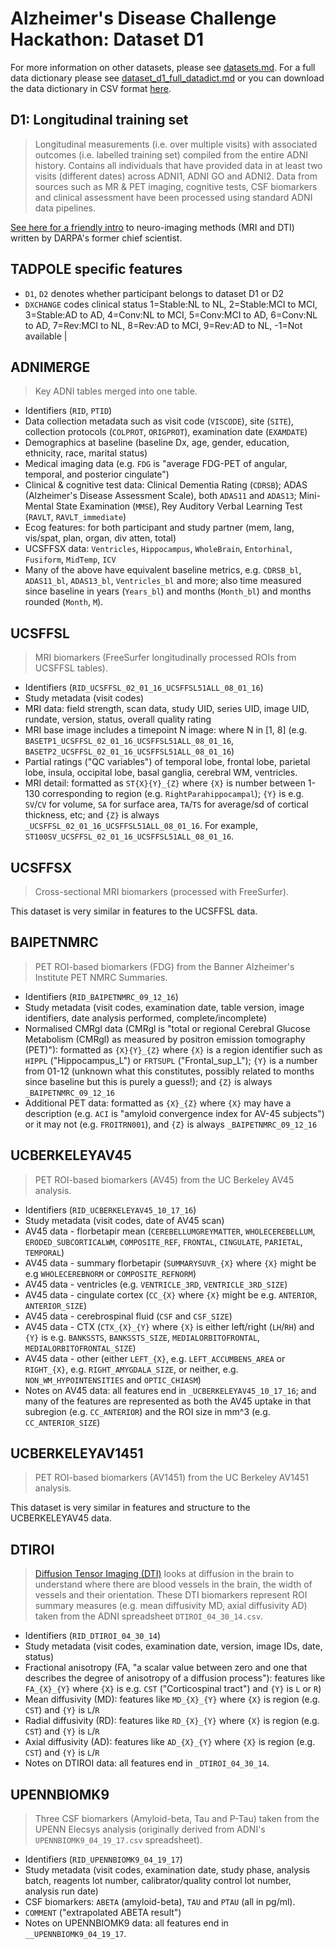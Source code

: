# Alzheimer's Disease Challenge Hackathon: Dataset D1

For more information on other datasets, please see [datasets.md](datasets.md). For a full data dictionary please see [dataset_d1_full_datadict.md](dataset_d1_full_datadict.md) or you can download the data dictionary in CSV format [here](tadpole_d1_dictionary.csv).

## D1: Longitudinal training set
> Longitudinal measurements (i.e. over multiple visits) with associated outcomes (i.e. labelled training set) compiled from the entire ADNI history. Contains all individuals that have provided data in at least two visits (different dates) across ADNI1, ADNI GO and ADNI2. Data from sources such as MR & PET imaging, cognitive tests, CSF biomarkers and clinical assessment have been processed using standard ADNI data pipelines.

[See here for a friendly intro](https://www.quora.com/How-does-Diffusion-Tensor-Imaging-DTI-work-and-how-is-it-used-in-neuroscience) to neuro-imaging methods (MRI and DTI) written by DARPA's former chief scientist.


## TADPOLE specific features
- `D1`, `D2` denotes whether participant belongs to dataset D1 or D2
- `DXCHANGE` codes clinical status 1=Stable:NL to NL, 2=Stable:MCI to MCI, 3=Stable:AD to AD, 4=Conv:NL to MCI, 5=Conv:MCI to AD, 6=Conv:NL to AD, 7=Rev:MCI to NL, 8=Rev:AD to MCI, 9=Rev:AD to NL, -1=Not available |


## ADNIMERGE
> Key ADNI tables merged into one table.

- Identifiers (`RID`, `PTID`)
- Data collection metadata such as visit code (`VISCODE`), site (`SITE`), collection protocols (`COLPROT`, `ORIGPROT`), examination date (`EXAMDATE`)
- Demographics at baseline (baseline Dx, age, gender, education, ethnicity, race, marital status)
- Medical imaging data (e.g. `FDG` is "average FDG-PET of angular, temporal, and posterior cingulate")
- Clinical & cognitive test data: Clinical Dementia Rating (`CDRSB`); ADAS (Alzheimer's Disease Assessment Scale), both `ADAS11` and `ADAS13`; Mini-Mental State Examination (`MMSE`), Rey Auditory Verbal Learning Test (`RAVLT`, `RAVLT_immediate`)
- Ecog features: for both participant and study partner (mem, lang, vis/spat, plan, organ, div atten, total)
- UCSFFSX data: `Ventricles`, `Hippocampus`, `WholeBrain`, `Entorhinal`, `Fusiform`, `MidTemp`, `ICV`
- Many of the above have equivalent baseline metrics, e.g. `CDRSB_bl`, `ADAS11_bl`, `ADAS13_bl`, `Ventricles_bl` and more; also time measured since baseline in years (`Years_bl`) and months (`Month_bl`) and months rounded (`Month`, `M`).


## UCSFFSL
> MRI biomarkers (FreeSurfer longitudinally processed ROIs from UCSFFSL tables).

- Identifiers (`RID_UCSFFSL_02_01_16_UCSFFSL51ALL_08_01_16`)
- Study metadata (visit codes)
- MRI data: field strength, scan data, study UID, series UID, image UID, rundate, version, status, overall quality rating
- MRI base image includes a timepoint N image: where N in [1, 8] (e.g. `BASETP1_UCSFFSL_02_01_16_UCSFFSL51ALL_08_01_16`, `BASETP2_UCSFFSL_02_01_16_UCSFFSL51ALL_08_01_16`)
- Partial ratings ("QC variables") of temporal lobe, frontal lobe, parietal lobe, insula, occipital lobe, basal ganglia, cerebral WM, ventricles.
- MRI detail: formatted as `ST{X}{Y}_{Z}` where `{X}` is number between 1-130 corresponding to region (e.g. `RightParahippocampal`); `{Y}` is e.g. `SV`/`CV` for volume, `SA` for surface area, `TA`/`TS` for average/sd of cortical thickness, etc; and `{Z}` is always `_UCSFFSL_02_01_16_UCSFFSL51ALL_08_01_16`. For example, `ST100SV_UCSFFSL_02_01_16_UCSFFSL51ALL_08_01_16`.


## UCSFFSX
> Cross-sectional MRI biomarkers (processed with FreeSurfer).

This dataset is very similar in features to the UCSFFSL data.


## BAIPETNMRC
> PET ROI-based biomarkers (FDG) from the Banner Alzheimer's Institute PET NMRC Summaries.

- Identifiers (`RID_BAIPETNMRC_09_12_16`)
- Study metadata (visit codes, examination date, table version, image identifiers, date analysis performed, complete/incomplete)
- Normalised CMRgl data (CMRgl is "total or regional Cerebral Glucose Metabolism (CMRgl) as measured by positron emission tomography (PET)"): formatted as `{X}{Y}_{Z}` where `{X}` is a region identifier such as `HIPPL` ("Hippocampus_L") or `FRTSUPL` ("Frontal_sup_L"); `{Y}` is a number from 01-12 (unknown what this constitutes, possibly related to months since baseline but this is purely a guess!); and `{Z}` is always `_BAIPETNMRC_09_12_16`
- Additional PET data: formatted as `{X}_{Z}` where `{X}` may have a description (e.g. `ACI` is "amyloid convergence index for AV-45 subjects") or it may not (e.g. `FROITRN001`), and `{Z}` is always `_BAIPETNMRC_09_12_16`


## UCBERKELEYAV45
> PET ROI-based biomarkers (AV45) from the UC Berkeley AV45 analysis.

- Identifiers (`RID_UCBERKELEYAV45_10_17_16`)
- Study metadata (visit codes, date of AV45 scan)
- AV45 data - florbetapir mean (`CEREBELLUMGREYMATTER`, `WHOLECEREBELLUM`, `ERODED_SUBCORTICALWM`, `COMPOSITE_REF`, `FRONTAL`, `CINGULATE`, `PARIETAL`, `TEMPORAL`)
- AV45 data - summary florbetapir (`SUMMARYSUVR_{X}` where `{X}` might be e.g `WHOLECEREBNORM` or `COMPOSITE_REFNORM`)
- AV45 data - ventricles (e.g. `VENTRICLE_3RD`, `VENTRICLE_3RD_SIZE`)
- AV45 data - cingulate cortex (`CC_{X}` where `{X}` might be e.g. `ANTERIOR`, `ANTERIOR_SIZE`)
- AV45 data - cerebrospinal fluid (`CSF` and `CSF_SIZE`)
- AV45 data - CTX (`CTX_{X}_{Y}` where `{X}` is either left/right (`LH`/`RH`) and `{Y}` is e.g. `BANKSSTS`, `BANKSSTS_SIZE`, `MEDIALORBITOFRONTAL`, `MEDIALORBITOFRONTAL_SIZE`)
- AV45 data - other (either `LEFT_{X}`, e.g. `LEFT_ACCUMBENS_AREA` or `RIGHT_{X}`, e.g. `RIGHT_AMYGDALA_SIZE`, or neither, e.g. `NON_WM_HYPOINTENSITIES` and `OPTIC_CHIASM`)
- Notes on AV45 data: all features end in `_UCBERKELEYAV45_10_17_16`; and many of the features are represented as both the AV45 uptake in that subregion (e.g. `CC_ANTERIOR`) and the ROI size in mm^3 (e.g. `CC_ANTERIOR_SIZE`)


## UCBERKELEYAV1451
> PET ROI-based biomarkers (AV1451) from the UC Berkeley AV1451 analysis.

This dataset is very similar in features and structure to the UCBERKELEYAV45 data.


## DTIROI
> [Diffusion Tensor Imaging (DTI)](https://www.quora.com/How-does-Diffusion-Tensor-Imaging-DTI-work-and-how-is-it-used-in-neuroscience) looks at diffusion in the brain to understand where there are blood vessels in the brain, the width of vessels and their orientation. These DTI biomarkers represent ROI summary measures (e.g. mean diffusivity MD, axial diffusivity AD) taken from the ADNI spreadsheet `DTIROI_04_30_14.csv`.

- Identifiers (`RID_DTIROI_04_30_14`)
- Study metadata (visit codes, examination date, version, image IDs, date, status)
- Fractional anisotropy (FA, "a scalar value between zero and one that describes the degree of anisotropy of a diffusion process"): features like `FA_{X}_{Y}` where `{X}` is e.g. `CST` ("Corticospinal tract") and `{Y}` is `L` or `R`)
- Mean diffusivity (MD): features like `MD_{X}_{Y}` where `{X}` is region (e.g. `CST`) and `{Y}` is `L`/`R`
- Radial diffusivity (RD): features like `RD_{X}_{Y}` where `{X}` is region (e.g. `CST`) and `{Y}` is `L`/`R`
- Axial diffusivity (AD): features like `AD_{X}_{Y}` where `{X}` is region (e.g. `CST`) and `{Y}` is `L`/`R`
- Notes on DTIROI data: all features end in `_DTIROI_04_30_14`.


## UPENNBIOMK9
> Three CSF biomarkers (Amyloid-beta, Tau and P-Tau) taken from the UPENN Elecsys analysis (originally derived from ADNI's `UPENNBIOMK9_04_19_17.csv` spreadsheet).

- Identifiers (`RID_UPENNBIOMK9_04_19_17`)
- Study metadata (visit codes, examination date, study phase, analysis batch, reagents lot number, calibrator/quality control lot number, analysis run date)
- CSF biomarkers: `ABETA` (amyloid-beta), `TAU` and `PTAU` (all in pg/ml).
- `COMMENT` ("extrapolated ABETA result")
- Notes on UPENNBIOMK9 data: all features end in `__UPENNBIOMK9_04_19_17`.
